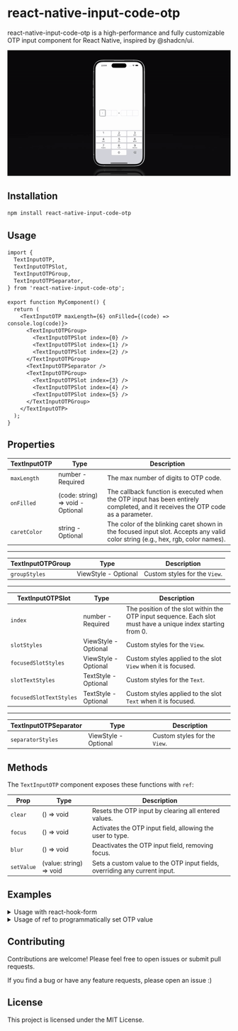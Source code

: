 # react-native-input-code-otp

react-native-input-code-otp is a high-performance and fully customizable OTP input component for React Native, inspired by @shadcn/ui.

![Presentation Video](./.github/assets/react-native-input-code-otp.gif)

## Installation

```sh
npm install react-native-input-code-otp
```

## Usage

```tsx
import {
  TextInputOTP,
  TextInputOTPSlot,
  TextInputOTPGroup,
  TextInputOTPSeparator,
} from 'react-native-input-code-otp';

export function MyComponent() {
  return (
    <TextInputOTP maxLength={6} onFilled={(code) => console.log(code)}>
      <TextInputOTPGroup>
        <TextInputOTPSlot index={0} />
        <TextInputOTPSlot index={1} />
        <TextInputOTPSlot index={2} />
      </TextInputOTPGroup>
      <TextInputOTPSeparator />
      <TextInputOTPGroup>
        <TextInputOTPSlot index={3} />
        <TextInputOTPSlot index={4} />
        <TextInputOTPSlot index={5} />
      </TextInputOTPGroup>
    </TextInputOTP>
  );
}
```

## Properties

| TextInputOTP | Type                              | Description                                                                                                                    |
| ------------ | --------------------------------- | ------------------------------------------------------------------------------------------------------------------------------ |
| `maxLength`  | number - Required                 | The max number of digits to OTP code.                                                                                          |
| `onFilled`   | (code: string) => void - Optional | The callback function is executed when the OTP input has been entirely completed, and it receives the OTP code as a parameter. |
| `caretColor` | string - Optional                 | The color of the blinking caret shown in the focused input slot. Accepts any valid color string (e.g., hex, rgb, color names). |

---

| TextInputOTPGroup | Type                 | Description                   |
| ----------------- | -------------------- | ----------------------------- |
| `groupStyles`     | ViewStyle - Optional | Custom styles for the `View`. |

---

| TextInputOTPSlot        | Type                 | Description                                                                                                 |
| ----------------------- | -------------------- | ----------------------------------------------------------------------------------------------------------- |
| `index`                 | number - Required    | The position of the slot within the OTP input sequence. Each slot must have a unique index starting from 0. |
| `slotStyles`            | ViewStyle - Optional | Custom styles for the `View`.                                                                               |
| `focusedSlotStyles`     | ViewStyle - Optional | Custom styles applied to the slot `View` when it is focused.                                                |
| `slotTextStyles`        | TextStyle - Optional | Custom styles for the `Text`.                                                                               |
| `focusedSlotTextStyles` | TextStyle - Optional | Custom styles applied to the slot `Text` when it is focused.                                                |

---

| TextInputOTPSeparator | Type                 | Description                   |
| --------------------- | -------------------- | ----------------------------- |
| `separatorStyles`     | ViewStyle - Optional | Custom styles for the `View`. |

## Methods

The `TextInputOTP` component exposes these functions with `ref`:

| Prop       | Type                    | Description                                                                |
| ---------- | ----------------------- | -------------------------------------------------------------------------- |
| `clear`    | () => void              | Resets the OTP input by clearing all entered values.                       |
| `focus`    | () => void              | Activates the OTP input field, allowing the user to type.                  |
| `blur`     | () => void              | Deactivates the OTP input field, removing focus.                           |
| `setValue` | (value: string) => void | Sets a custom value to the OTP input fields, overriding any current input. |

## Examples

<details>
<summary>Usage with react-hook-form</summary>

```tsx
import { Button, View } from 'react-native';
import {
  TextInputOTP,
  TextInputOTPSlot,
  TextInputOTPGroup,
  TextInputOTPSeparator,
} from 'react-native-input-code-otp';
import { Controller, useForm } from 'react-hook-form';

type FormValues = {
  code: string;
};

export function MyComponent() {
  const { control, handleSubmit } = useForm<FormValues>({
    defaultValues: {
      code: '',
    },
  });

  function onSubmit({ code }: FormValues) {
    console.log({ code });
  }

  return (
    <View>
      <Controller
        name="code"
        control={control}
        render={({ field: { onChange, value } }) => (
          <TextInputOTP value={value} onChangeText={onChange} maxLength={6}>
            <TextInputOTPGroup>
              <TextInputOTPSlot index={0} />
              <TextInputOTPSlot index={1} />
              <TextInputOTPSlot index={2} />
            </TextInputOTPGroup>
            <TextInputOTPSeparator />
            <TextInputOTPGroup>
              <TextInputOTPSlot index={3} />
              <TextInputOTPSlot index={4} />
              <TextInputOTPSlot index={5} />
            </TextInputOTPGroup>
          </TextInputOTP>
        )}
      />

      <Button title="Submit" onPress={handleSubmit(onSubmit)} />
    </View>
  );
}
```

</details>

<details>
<summary>Usage of ref to programmatically set OTP value</summary>

```tsx
import { useRef } from 'react';
import { Button, View } from 'react-native';
import {
  TextInputOTP,
  TextInputOTPSlot,
  TextInputOTPGroup,
  TextInputOTPSeparator,
  type TextInputOTPRef,
} from 'react-native-input-code-otp';

export function MyComponent() {
  const inputRef = useRef<TextInputOTPRef>(null);

  function onSomeAction() {
    inputRef.current?.setValue('123456');
  }

  return (
    <View>
      <TextInputOTP ref={inputRef} maxLength={6}>
        <TextInputOTPGroup>
          <TextInputOTPSlot index={0} />
          <TextInputOTPSlot index={1} />
          <TextInputOTPSlot index={2} />
        </TextInputOTPGroup>
        <TextInputOTPSeparator />
        <TextInputOTPGroup>
          <TextInputOTPSlot index={3} />
          <TextInputOTPSlot index={4} />
          <TextInputOTPSlot index={5} />
        </TextInputOTPGroup>
      </TextInputOTP>

      <Button title="Submit" onPress={onSomeAction} />
    </View>
  );
}
```

</details>

## Contributing

Contributions are welcome! Please feel free to open issues or submit pull requests.

If you find a bug or have any feature requests, please open an issue :)

## License

This project is licensed under the MIT License.
